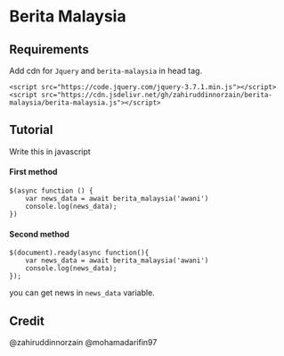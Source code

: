 # Berita Malaysia

## Requirements
Add cdn for `Jquery` and `berita-malaysia` in head tag.
```
<script src="https://code.jquery.com/jquery-3.7.1.min.js"></script>
<script src="https://cdn.jsdelivr.net/gh/zahiruddinnorzain/berita-malaysia/berita-malaysia.js"></script>
```

## Tutorial
Write this in javascript
#### First method
```
$(async function () {
    var news_data = await berita_malaysia('awani')
    console.log(news_data);
})
``` 

#### Second method
```
$(document).ready(async function(){
    var news_data = await berita_malaysia('awani')
    console.log(news_data);
});
```

you can get news in `news_data` variable.

## Credit
@zahiruddinnorzain
@mohamadarifin97
